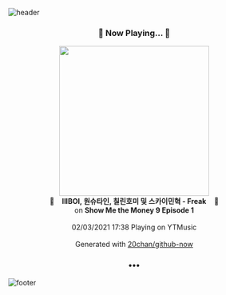 ![header](https://capsule-render.vercel.app/api?type=wave&height=170&section=header&text=Hi.%20I'm%20SHIFT&fontColor=090707&fontAlignX=45&fontAlignY=65&fontSize=100)

<h3 align="center">🎵 Now Playing... 🎵</h3>
<p align="center">
  <a href="https://music.youtube.com/channel/UCyWbSZQ0_rtsU9ZZ-u74GdA">
    <img width="300" src="https://lh3.googleusercontent.com/l8PfxmlihY4g4aqFrNzDAmStw6gBP9dHFGaedIVT0FAXNAs-kIantAYAWaObpGVbe8O7ZUiVA58fPHYE">
  </a>
  <br>
  🎵&nbsp&nbsp&nbsp <b>lIlBOI, 원슈타인, 칠린호미 및 스카이민혁 - Freak</b> &nbsp&nbsp&nbsp🎵
  <br>
  on <b>Show Me the Money 9 Episode 1</b>
  
  <br />
  <br />
  02/03/2021 17:38 Playing on YTMusic
  <br />
  <br />
  Generated with <a href="https://github.com/20chan/github-now">20chan/github-now</a>
</p>

<h3 align="center">•••</h3>

![footer](https://capsule-render.vercel.app/api?type=wave&height=150&section=footer)
